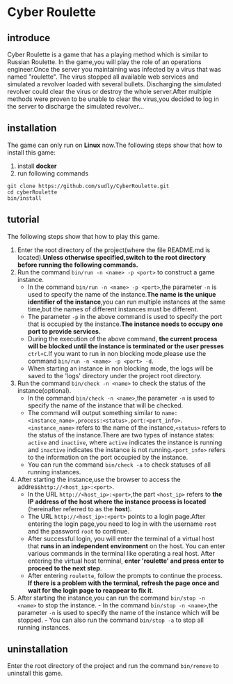 # Cyber Roulette
## introduce
Cyber Roulette is a game that has a playing method which is similar to Russian Roulette. In the game,you will play the role of an operations engineer.Once the server you maintaining was infected by a virus that was named "roulette". The virus stopped all available web services and simulated a revolver loaded with several bullets. Discharging the simulated revolver could clear the virus or destroy the whole server.After multiple methods were proven to be unable to clear the virus,you decided to log in the server to discharge the simulated revolver...
## installation
The game can only run on **Linux** now.The following steps show that how to install this game:
1. install **docker**
2. run following commands

```
git clone https://github.com/sudly/CyberRoulette.git
cd cyberRoulette
bin/install
```

## tutorial
The following steps show that how to play this game.
1. Enter the root directory of the project(where the file README.md is located).**Unless otherwise specified,switch to the root directory before running the following commands.**
2. Run the command `bin/run -n <name> -p <port>` to construct a game instance.
    - In the command `bin/run -n <name> -p <port>`,the parameter `-n` is used to specify the name of the instance.**The name is the unique identifier of the instance**,you can run multiple instances at the same time,but the names of different instances must be different.
    - The parameter `-p` in the above command is used to specify the port that is occupied by the instance.**The instance needs to occupy one port to provide services.**
    - During the execution of the above command, **the current process will be blocked until the instance is terminated or the user presses** `ctrl+C`.If you want to run in non blocking mode,please use the command `bin/run -n <name> -p <port> -d`.
    - When starting an instance in non blocking mode, the logs will be saved to the 'logs' directory under the project root directory.
3. Run the command `bin/check -n <name>` to check the status of the instance(optional).
    - In the command `bin/check -n <name>`,the parameter `-n` is used to specify the name of the instance that will be checked.
    - The command will output something similar to   `name:<instance_name>,process:<status>,port:<port_info>`.`<instance_name>` refers to the name of the instance,`<status>` refers to the status of the instance.There are two types of instance states: `active` and `inactive`, where `active` indicates the instance is running and `inactive` indicates the instance is not running.`<port_info>` refers to the information on the port occupied by the instance.
    - You can run the command `bin/check -a` to check statuses of all running instances.
4. After starting the instance,use the browser to access the address`http://<host_ip>:<port>`.
    - In the URL `http://<host_ip>:<port>`,the part `<host_ip>` refers to **the IP address of the host where the instance process is located** (hereinafter referred to as the **host**).
    - The URL `http://<host_ip>:<port>` points to a login page.After entering the login page,you need to log in with the username `root` and the password `root` to continue.
    - After successful login, you will enter the terminal of a virtual host that **runs in an independent environment** on the host. You can enter various commands in the terminal like operating a real host. After entering the virtual host terminal, **enter 'roulette' and press enter to proceed to the next step**.
    - After entering `roulette`, follow the prompts to continue the process. **If there is a problem with the terminal, refresh the page once and wait for the login page to reappear to fix it**.
5. After starting the instance,you can run the command `bin/stop -n <name>` to stop the instance.
       - In the command `bin/stop -n <name>`,the parameter `-n` is used to specify the name of the instance which will be stopped.
       - You can also run the command `bin/stop -a` to stop all running instances.
## uninstallation
Enter the root directory of the project and run the command `bin/remove` to uninstall this game.
